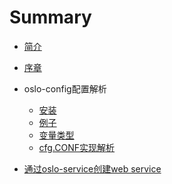 # Summary

* [简介](README.md)

* [序章](forward.md)

* oslo-config配置解析
  * [安装](common_lib/oslo_config/config.md)
  * [例子](common_lib/oslo_config/example.md)
  * [变量类型](common_lib/oslo_config/value_type.md)
  * [cfg.CONF实现解析](common_lib/oslo_config/cfg_conf.md)

* [通过oslo-service创建web service]()
